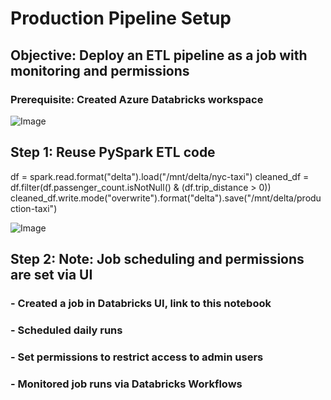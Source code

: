 # Production Pipeline Setup
## Objective: Deploy an ETL pipeline as a job with monitoring and permissions



### Prerequisite: Created Azure Databricks workspace


![Image](https://github.com/user-attachments/assets/f98608f9-d809-4d73-b957-1bda539fb2de)



##  Step 1: Reuse PySpark ETL code
df = spark.read.format("delta").load("/mnt/delta/nyc-taxi")
cleaned_df = df.filter(df.passenger_count.isNotNull() & (df.trip_distance > 0))
cleaned_df.write.mode("overwrite").format("delta").save("/mnt/delta/production-taxi")


![Image](https://github.com/user-attachments/assets/f35e2c7f-ba41-4a6f-820f-6c430c3ecc09)




## Step 2: Note: Job scheduling and permissions are set via UI

### - Created a job in Databricks UI, link to this notebook





### - Scheduled daily runs



### - Set permissions to restrict access to admin users



### - Monitored job runs via Databricks Workflows
